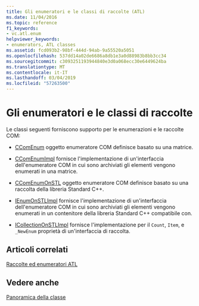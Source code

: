 ```yaml
---
title: Gli enumeratori e le classi di raccolte (ATL)
ms.date: 11/04/2016
ms.topic: reference
f1_keywords:
- vc.atl.enum
helpviewer_keywords:
- enumerators, ATL classes
ms.assetid: fcd093b2-98bf-444d-94ab-9a55520a5051
ms.openlocfilehash: 537dd14a02de6686a8db1e3a0d88983b8bb3cc34
ms.sourcegitcommit: c3093251193944840e3d0a068ecc30e6449624ba
ms.translationtype: MT
ms.contentlocale: it-IT
ms.lasthandoff: 03/04/2019
ms.locfileid: "57263500"
---
```

# <a name="enumerators-and-collections-classes"></a>Gli enumeratori e le classi di raccolte

Le classi seguenti forniscono supporto per le enumerazioni e le raccolte COM:

- [CComEnum](../atl/reference/ccomenum-class.md) oggetto enumeratore COM definisce basato su una matrice.

- [CComEnumImpl](../atl/reference/ccomenumimpl-class.md) fornisce l'implementazione di un'interfaccia dell'enumeratore COM in cui sono archiviati gli elementi vengono enumerati in una matrice.

- [CComEnumOnSTL](../atl/reference/ccomenumonstl-class.md) oggetto enumeratore COM definisce basato su una raccolta della libreria Standard C++.

- [IEnumOnSTLImpl](../atl/reference/ienumonstlimpl-class.md) fornisce l'implementazione di un'interfaccia dell'enumeratore COM in cui sono archiviati gli elementi vengono enumerati in un contenitore della libreria Standard C++ compatibile con.

- [ICollectionOnSTLImpl](../atl/reference/icollectiononstlimpl-class.md) fornisce l'implementazione per il `Count`, `Item`, e `_NewEnum` proprietà di un'interfaccia di raccolta.

## <a name="related-articles"></a>Articoli correlati

[Raccolte ed enumeratori ATL](../atl/atl-collections-and-enumerators.md)

## <a name="see-also"></a>Vedere anche

[Panoramica della classe](../atl/atl-class-overview.md)

